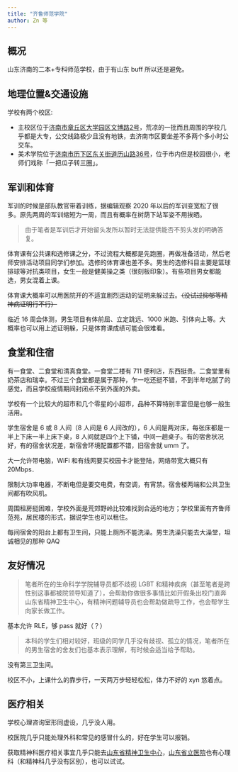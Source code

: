 ```yaml
---
title: "齐鲁师范学院"
author: Zn 等
---
```


## 概况

山东济南的二本+专科师范学校，由于有山东 buff 所以还是避免。

## 地理位置&交通设施

学校有两个校区:

- 主校区位于[济南市章丘区大学园区文博路2号](https://amap.com/place/B021307I37)，荒凉的一批而且周围的学校几乎都是大专，公交线路极少且没有地铁，去济南市区要坐差不多两个多小时公交车。
- 美术学院位于[济南市历下区东关街道历山路36号](https://amap.com/place/B02130TZ8E)，位于市内但是校园很小，老师们戏称「一把瓜子转三圈」。

## 军训和体育

军训的时候是部队教官带着训练，据编辑观察 2020 年以后的军训变宽松了很多。原先两周的军训缩短为一周，而且有概率在树荫下站军姿不用挨晒。

> 由于笔者是军训后才开始留头发所以暂时无法提供能否不剪头发的明确答复。

体育课有公共课和选修课之分，不过流程大概都是先跑圈，再做准备活动，然后老师安排活动项目同学们参加。选修的体育课也差不多。男生的选修科目主要是篮球排球等对抗类项目，女生一般是健美操之类（很刻板印象）。有些项目男女都能选，男女混着上课。

体育课大概率可以用医院开的不适宜剧烈运动的证明来躲过去。~~（没试过抑郁等精神病证明行不行）~~

临近 16 周会体测，男生项目有体前屈、立定跳远、1000 米跑、引体向上等。大概率也可以用上述证明躲，只是体育课成绩可能会很难看。

## 食堂和住宿

有一食堂、二食堂和清真食堂。一食堂二楼有 711 便利店，东西挺贵。二食堂里有奶茶店和瑞幸。不过三个食堂都是属于那种，乍一吃还挺不错，不到半年吃腻了的感觉，而且学校疫情期间封闭点不到外面的外卖。

学校有一个比较大的超市和几个零星的小超市，品种不算特别丰富但是也够一般生活用。

学生宿舍是 6 或 8 人间（8 人间是 6 人间改的），6 人间是两对床，每张床都是一半上下床一半上床下桌，8 人间就是四个上下铺，中间一趟桌子。有的宿舍状况好，有的宿舍状况差，新宿舍环境配置都不错，旧宿舍就 umm 了。

大一允许带电脑，WiFi 和有线网要买校园卡才能登陆，网络带宽大概只有 20Mbps．

限制大功率电器，不断电但是要交电费，有空调，有宵禁。宿舍楼两端和公共卫生间都有吹风机。

周围租房挺困难，学校外面是荒郊野岭比较难找到合适的地方；学校里面有齐鲁师范苑，居民楼的形式，据说学生也可以租住。

每间宿舍的阳台上都有卫生间，只能上厕所不能洗澡。男生洗澡只能去大澡堂，坦诚相见的那种 QAQ

## 友好情况

> 笔者所在的生命科学学院辅导员都不歧视 LGBT 和精神疾病（甚至笔者是跨性别这事都被院领导知道了），会帮助你做很多事情比如开假条出校门直奔山东省精神卫生中心，有精神问题辅导员也会帮助做疏导工作，也会帮学生向家长做工作。

基本允许 RLE，够 pass 就好（？）

> 本科的学生们相对较好，班级的同学几乎没有歧视、孤立的情况，笔者所在的男生宿舍的舍友们也基本表示理解，有时候会适当给予帮助。

没有第三卫生间。

校区不小，上课什么的靠步行，一天两万步轻轻松松，体力不好的 xyn 悠着点。

## 医疗相关

学校心理咨询室形同虚设，几乎没人用。

校医院几乎只能处理外科和常见的感冒什么的，好在学生可以报销。

获取精神科医疗相关事宜几乎只能去[山东省精神卫生中心](https://amap.com/place/B0FFM4NU1Y)，[山东省立医院](https://amap.com/place/B021301A4B)也有心理科（和精神科几乎没有区别），也可以试试。
